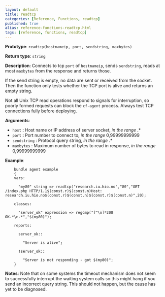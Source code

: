 ```yaml
---
layout: default
title: readtcp
categories: [Reference, Functions, readtcp]
published: true
alias: reference-functions-readtcp.html
tags: [reference, functions, readtcp]
---
```


**Prototype**: `readtcp(hostnameip, port, sendstring, maxbytes)`

**Return type**: `string`

**Description**: Connects to tcp `port` of `hostnameip`, sends `sendstring`,
reads at most `maxbytes` from the response and returns those.

If the send string is empty, no data are sent or received from the
socket. Then the function only tests whether the TCP port is alive and
returns an empty string.

Not all Unix TCP read operations respond to signals for interruption, so 
poorly formed requests can block the `cf-agent` process. Always test TCP 
connections fully before deploying.

**Arguments**:

* `host` : Host name or IP address of server socket, *in the range* .\*
* `port` : Port number to connect to, *in the range* 0,99999999999   
* `sendstring` : Protocol query string, *in the range* .\*
* `maxbytes` : Maximum number of bytes to read in response, *in the range* 
0,99999999999

**Example**:

```cf3
    bundle agent example
    {     
    vars:

      "my80" string => readtcp("research.iu.hio.no","80","GET /index.php HTTP/1.1$(const.r)$(const.n)Host: research.iu.hio.no$(const.r)$(const.n)$(const.r)$(const.n)",20);

    classes:

      "server_ok" expression => regcmp("[^\n]*200 OK.*\n.*","$(my80)");

    reports:

      server_ok::

        "Server is alive";

      !server_ok::

        "Server is not responding - got $(my80)";
    }
```

**Notes**: Note that on some systems the timeout mechanism does not seem to
successfully interrupt the waiting system calls so this might hang if you send 
an incorrect query string. This should not happen, but the cause has yet to be 
diagnosed.

